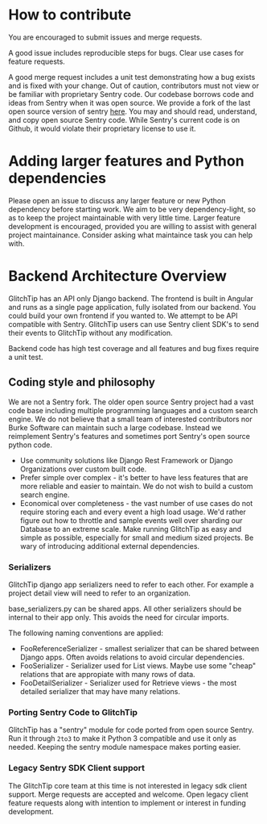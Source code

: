 # How to contribute

You are encouraged to submit issues and merge requests.

A good issue includes reproducible steps for bugs. Clear use cases for feature requests.

A good merge request includes a unit test demonstrating how a bug exists and is fixed with your change. Out of caution, contributors must not view or be familiar with proprietary Sentry code. Our codebase borrows code and ideas from Sentry when it was open source. We provide a fork of the last open source version of sentry [here](https://gitlab.com/glitchtip/sentry-open-source). You may and should read, understand, and copy open source Sentry code. While Sentry's current code is on Github, it would violate their proprietary license to use it.

# Adding larger features and Python dependencies

Please open an issue to discuss any larger feature or new Python dependency before starting work. We aim to be very dependency-light, so as to keep the project maintainable with very little time. Larger feature development is encouraged, provided you are willing to assist with general project maintainance. Consider asking what maintaince task you can help with.

# Backend Architecture Overview

GlitchTip has an API only Django backend. The frontend is built in Angular and runs as a single page application, fully isolated from our backend. You could build your own frontend if you wanted to. We attempt to be API compatible with Sentry. GlitchTip users can use Sentry client SDK's to send their events to GlitchTip without any modification.

Backend code has high test coverage and all features and bug fixes require a unit test.

## Coding style and philosophy

We are not a Sentry fork. The older open source Sentry project had a vast code base including multiple programming languages and a custom search engine. We do not believe that a small team of interested contributors nor Burke Software can maintain such a large codebase. Instead we reimplement Sentry's features and sometimes port Sentry's open source python code.

- Use community solutions like Django Rest Framework or Django Organizations over custom built code.
- Prefer simple over complex - it's better to have less features that are more reliable and easier to maintain. We do not wish to build a custom search engine.
- Economical over completeness - the vast number of use cases do not require storing each and every event a high load usage. We'd rather figure out how to throttle and sample events well over sharding our Database to an extreme scale. Make running GlitchTip as easy and simple as possible, especially for small and medium sized projects. Be wary of introducing additional external dependencies.

### Serializers

GlitchTip django app serializers need to refer to each other. For example a project detail view will need to refer to an organization.

base_serializers.py can be shared apps. All other serializers should be internal to their app only. This avoids the need for circular imports.

The following naming conventions are applied:

- FooReferenceSerializer - smallest serializer that can be shared between Django apps. Often avoids relations to avoid circular dependencies.
- FooSerializer - Serializer used for List views. Maybe use some "cheap" relations that are appropiate with many rows of data.
- FooDetailSerializer - Serializer used for Retrieve views - the most detailed serializer that may have many relations.

### Porting Sentry Code to GlitchTip

GlitchTip has a "sentry" module for code ported from open source Sentry. Run it through `2to3` to make it Python 3 compatible and use it only as needed. Keeping the sentry module namespace makes porting easier.

### Legacy Sentry SDK Client support

The GlitchTip core team at this time is not interested in legacy sdk client support. Merge requests are accepted and welcome. Open legacy client feature requests along with intention to implement or interest in funding development.
